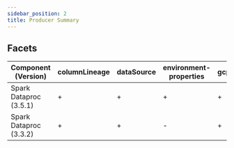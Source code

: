 ```yaml
---
sidebar_position: 2
title: Producer Summary
---
```


## Facets
|  Component (Version) |columnLineage|dataSource|environment-properties|gcp_dataproc|gcp_lineage|jobType|outputStatistics|parent|processing_engine|run_event|schema|spark_properties|storage|
|----------------------|-------------|----------|----------------------|------------|-----------|-------|----------------|------|-----------------|---------|------|----------------|-------|
|Spark Dataproc (3.5.1)|      +      |     +    |           +          |      +     |     +     |   +   |        +       |   +  |        +        |    +    |   +  |        +       |   +   |
|Spark Dataproc (3.3.2)|      +      |     +    |           -          |      +     |     +     |   +   |        -       |   +  |        +        |    +    |   +  |        +       |   -   |

